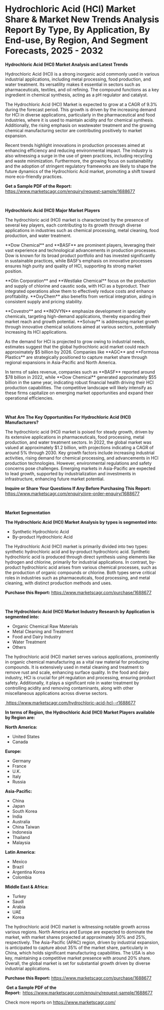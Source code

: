 <p><h1>Hydrochloric Acid (HCl) Market Share & Market New Trends Analysis Report By Type, By Application, By End-use, By Region, And Segment Forecasts, 2025 - 2032</h1></p><p><strong>Hydrochloric Acid (HCl) Market Analysis and Latest Trends</strong></p>
<p><p>Hydrochloric Acid (HCl) is a strong inorganic acid commonly used in various industrial applications, including metal processing, food production, and water treatment. Its versatility makes it essential in sectors such as pharmaceuticals, textiles, and oil refining. The compound functions as a key ingredient in chemical synthesis, acting as a pH regulator and catalyst.</p><p>The Hydrochloric Acid (HCl) Market is expected to grow at a CAGR of 9.3% during the forecast period. This growth is driven by the increasing demand for HCl in diverse applications, particularly in the pharmaceutical and food industries, where it is used to maintain acidity and for chemical synthesis. Additionally, the rising emphasis on wastewater treatment and the growing chemical manufacturing sector are contributing positively to market expansion.</p><p>Recent trends highlight innovations in production processes aimed at enhancing efficiency and reducing environmental impact. The industry is also witnessing a surge in the use of green practices, including recycling and waste minimization. Furthermore, the growing focus on sustainability and the adoption of stringent regulatory frameworks are likely to shape the future dynamics of the Hydrochloric Acid market, promoting a shift toward more eco-friendly practices.</p></p>
<p><strong>Get a Sample PDF of the Report:&nbsp;</strong> <a href="https://www.marketscagr.com/enquiry/request-sample/1688677?utm_campaign=3553&utm_medium=2&utm_source=Github&utm_content=ia&utm_term=26032025&utm_id=hydrochloric-acid-hcl">https://www.marketscagr.com/enquiry/request-sample/1688677</a></p>
<p>&nbsp;</p>
<p><strong>Hydrochloric Acid (HCl) Major Market Players</strong></p>
<p><p>The hydrochloric acid (HCl) market is characterized by the presence of several key players, each contributing to its growth through diverse applications in industries such as chemical processing, metal cleaning, food production, and water treatment. </p><p>**Dow Chemical** and **BASF** are prominent players, leveraging their vast experience and technological advancements in production processes. Dow is known for its broad product portfolio and has invested significantly in sustainable practices, while BASF’s emphasis on innovative processes ensures high purity and quality of HCl, supporting its strong market position.</p><p>**Olin Corporation** and **Westlake Chemical** focus on the production and supply of chlorine and caustic soda, with HCl as a byproduct. Their integrated operations allow them to effectively reduce costs and enhance profitability. **OxyChem** also benefits from vertical integration, aiding in consistent supply and pricing stability.</p><p>**Covestro** and **INOVYN** emphasize development in specialty chemicals, targeting high-demand applications, thereby expanding their market reach and growth potential. **Solvay** is addressing market growth through innovative chemical solutions aimed at various sectors, potentially increasing its HCl applications.</p><p>As the demand for HCl is projected to grow owing to industrial needs, estimates suggest that the global hydrochloric acid market could reach approximately $5 billion by 2026. Companies like **AGC** and **Formosa Plastics** are strategically positioned to capture market share through regional expansions in Asia-Pacific and North America.</p><p>In terms of sales revenue, companies such as **BASF** reported around $78 billion in 2022, while **Dow Chemical** generated approximately $55 billion in the same year, indicating robust financial health driving their HCl production capabilities. The competitive landscape will likely intensify as these firms capitalize on emerging market opportunities and expand their operational efficiencies.</p></p>
<p>&nbsp;</p>
<p><strong>What Are The Key Opportunities For Hydrochloric Acid (HCl) Manufacturers?</strong></p>
<p><p>The hydrochloric acid (HCl) market is poised for steady growth, driven by its extensive applications in pharmaceuticals, food processing, metal production, and water treatment sectors. In 2022, the global market was valued at approximately $1.2 billion, with projections indicating a CAGR of around 5% through 2030. Key growth factors include increasing industrial activities, rising demand for chemical processing, and advancements in HCl production technologies. However, environmental regulations and safety concerns pose challenges. Emerging markets in Asia-Pacific are expected to lead growth, supported by industrialization and investments in infrastructure, enhancing future market potential.</p></p>
<p><strong>Inquire or Share Your Questions If Any Before Purchasing This Report:</strong> <a href="https://www.marketscagr.com/enquiry/pre-order-enquiry/1688677?utm_campaign=3553&utm_medium=2&utm_source=Github&utm_content=ia&utm_term=26032025&utm_id=hydrochloric-acid-hcl">https://www.marketscagr.com/enquiry/pre-order-enquiry/1688677</a></p>
<p>&nbsp;</p>
<p><strong>Market Segmentation</strong></p>
<p><strong>The Hydrochloric Acid (HCl) Market Analysis by types is segmented into:</strong></p>
<p><ul><li>Synthetic Hydrochloric Acid</li><li>By-product Hydrochloric Acid</li></ul></p>
<p><p>The Hydrochloric Acid (HCl) market is primarily divided into two types: synthetic hydrochloric acid and by-product hydrochloric acid. Synthetic hydrochloric acid is produced through direct synthesis using elements like hydrogen and chlorine, primarily for industrial applications. In contrast, by-product hydrochloric acid arises from various chemical processes, such as the production of organic compounds or chlorine. Both types serve critical roles in industries such as pharmaceuticals, food processing, and metal cleaning, with distinct production methods and uses.</p></p>
<p><strong>Purchase this Report:&nbsp;</strong><a href="https://www.marketscagr.com/purchase/1688677?utm_campaign=3553&utm_medium=2&utm_source=Github&utm_content=ia&utm_term=26032025&utm_id=hydrochloric-acid-hcl">https://www.marketscagr.com/purchase/1688677</a></p>
<p>&nbsp;</p>
<p><strong>The Hydrochloric Acid (HCl) Market Industry Research by Application is segmented into:</strong></p>
<p><ul><li>Organic Chemical Raw Materials</li><li>Metal Cleaning and Treatment</li><li>Food and Dairy Industry</li><li>Water Treatment</li><li>Others</li></ul></p>
<p><p>The hydrochloric acid (HCl) market serves various applications, prominently in organic chemical manufacturing as a vital raw material for producing compounds. It is extensively used in metal cleaning and treatment to remove rust and scale, enhancing surface quality. In the food and dairy industry, HCl is crucial for pH regulation and processing, ensuring product safety. Additionally, it plays a significant role in water treatment by controlling acidity and removing contaminants, along with other miscellaneous applications across diverse sectors.</p></p>
<p><a href="https://www.marketscagr.com/hydrochloric-acid-hcl--r1688677?utm_campaign=3553&utm_medium=2&utm_source=Github&utm_content=ia&utm_term=26032025&utm_id=hydrochloric-acid-hcl">&nbsp;https://www.marketscagr.com/hydrochloric-acid-hcl--r1688677</a></p>
<p><strong>In terms of Region, the Hydrochloric Acid (HCl) Market Players available by Region are:</strong></p>
<p>
    <p> <strong> North America: </strong>
        <ul>
            <li>United States</li>
            <li>Canada</li>
        </ul>
        </p> 
    <p> <strong> Europe: </strong>
        <ul>
            <li>Germany</li>
            <li>France</li>
            <li>U.K.</li>
            <li>Italy</li>
            <li>Russia</li>
        </ul>
        </p> 
    <p> <strong> Asia-Pacific: </strong>
        <ul>
            <li>China</li>
            <li>Japan</li>
            <li>South Korea</li>
            <li>India</li>
            <li>Australia</li>
            <li>China Taiwan</li>
            <li>Indonesia</li>
            <li>Thailand</li>
            <li>Malaysia</li>
        </ul>
        </p> 
    <p> <strong> Latin America: </strong>
        <ul>
            <li>Mexico</li>
            <li>Brazil</li>
            <li>Argentina Korea</li>
            <li>Colombia</li>
        </ul>
        </p> 
    <p> <strong> Middle East & Africa: </strong>
        <ul>
            <li>Turkey</li>
            <li>Saudi</li>
            <li>Arabia</li>
            <li>UAE</li>
            <li>Korea</li>
        </ul>
    </p>
    </p>
<p><p>The hydrochloric acid (HCl) market is witnessing notable growth across various regions. North America and Europe are expected to dominate the market, with market shares projected at approximately 30% and 25%, respectively. The Asia-Pacific (APAC) region, driven by industrial expansion, is anticipated to capture about 35% of the market share, particularly in China, which holds significant manufacturing capabilities. The USA is also key, maintaining a competitive market presence with around 20% share. Overall, the global market is set for substantial growth driven by diverse industrial applications.</p></p>
<p><strong>Purchase this Report: </strong><a href="https://www.marketscagr.com/purchase/1688677?utm_campaign=3553&utm_medium=2&utm_source=Github&utm_content=ia&utm_term=26032025&utm_id=hydrochloric-acid-hcl">https://www.marketscagr.com/purchase/1688677</a></p>
<p>&nbsp;<strong>Get a Sample PDF of the Report:&nbsp;&nbsp;</strong><a href="https://www.marketscagr.com/enquiry/request-sample/1688677?utm_campaign=3553&utm_medium=2&utm_source=Github&utm_content=ia&utm_term=26032025&utm_id=hydrochloric-acid-hcl">https://www.marketscagr.com/enquiry/request-sample/1688677</a></p>
<p><strong></strong></p>
<p>Check more reports on <a href="https://www.marketscagr.com/?utm_campaign=3553&utm_medium=2&utm_source=Github&utm_content=ia&utm_term=26032025&utm_id=hydrochloric-acid-hcl">https://www.marketscagr.com/</a></p>